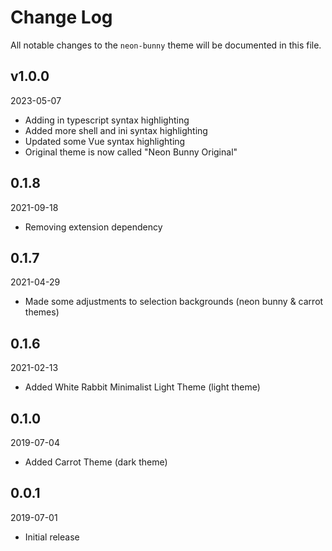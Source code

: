 # Change Log

All notable changes to the `neon-bunny` theme will be documented in this file.

## v1.0.0
2023-05-07
* Adding in typescript syntax highlighting
* Added more shell and ini syntax highlighting
* Updated some Vue syntax highlighting
* Original theme is now called "Neon Bunny Original"

## 0.1.8
2021-09-18
* Removing extension dependency

## 0.1.7
2021-04-29
* Made some adjustments to selection backgrounds (neon bunny & carrot themes)

## 0.1.6
2021-02-13
* Added White Rabbit Minimalist Light Theme (light theme)

## 0.1.0
2019-07-04
* Added Carrot Theme (dark theme)

## 0.0.1
2019-07-01
* Initial release
